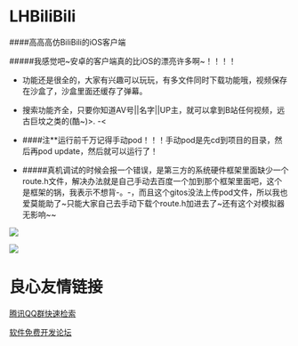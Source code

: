 # LHBiliBili
####高高高仿BiliBili的iOS客户端

#####我感觉吧~安卓的客户端真的比iOS的漂亮许多啊~！！！！

* 功能还是很全的，大家有兴趣可以玩玩，有多文件同时下载功能哦，视频保存在沙盒了，沙盒里面还缓存了弹幕。

* 搜索功能齐全，只要你知道AV号||名字||UP主，就可以拿到B站任何视频，远古巨坟之类的(酷~)>. -<

- ####注**运行前千万记得手动pod！！！手动pod是先cd到项目的目录，然后再pod update，然后就可以运行了！

- #####真机调试的时候会报一个错误，是第三方的系统硬件框架里面缺少一个route.h文件，解决办法就是自己手动去百度一个加到那个框架里面吧，这个是框架的锅，我表示不想背-。-，而且这个gitos没法上传pod文件，所以我也爱莫能助了~只能大家自己去手动下载个route.h加进去了~还有这个对模拟器无影响~~

![](http://7xqzul.com1.z0.glb.clouddn.com/01.png)

![](http://7xqzul.com1.z0.glb.clouddn.com/02.png)


 # 良心友情链接

[腾讯QQ群快速检索](http://u.720life.cn/s/8cf73f7c)

[软件免费开发论坛](http://u.720life.cn/s/bbb01dc0)